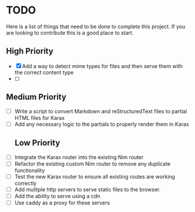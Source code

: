 # TODO
Here is a list of things that need to be done to complete this project. If you are looking to contribute this is a good place to start.
## High Priority

- [x] Add a way to detect mime types for files and then serve them with the correct content type
- [ ] 
## Medium Priority
- [ ] Write a script to convert Markdown and reStructuredText files to partial HTML files for Karax
- [ ] Add any necessary logic to the partials to properly render them in Karax
  ## Low Priority
- [ ] Integrate the Karax router into the existing Nim router
- [ ] Refactor the existing custom Nim router to remove any duplicate functionality
- [ ] Test the new Karax router to ensure all existing routes are working correctly
- [ ] Add mulitple http servers to serve static files to the browser. 
- [ ] Add the ability to serve using a cdn
- [ ] Use caddy as a proxy for these servers